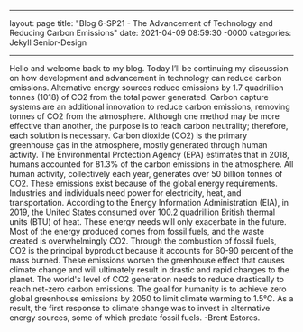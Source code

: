 ___

layout: page
title: "Blog 6-SP21 - The Advancement of Technology and Reducing Carbon Emissions"
date: 2021-04-09 08:59:30 -0000
categories: Jekyll Senior-Design

___

 Hello and welcome back to my blog. Today I’ll be continuing my discussion on how development and advancement in technology can reduce carbon emissions. Alternative energy sources reduce emissions by 1.7 quadrillion tonnes (1018) of CO2 from the total power generated. Carbon capture systems are an additional innovation to reduce carbon emissions, removing tonnes of CO2 from the atmosphere. Although one method may be more effective than another, the purpose is to reach carbon neutrality; therefore, each solution is necessary. 
 Carbon dioxide (CO2) is the primary greenhouse gas in the atmosphere, mostly generated through human activity. The Environmental Protection Agency (EPA) estimates that in 2018, humans accounted for 81.3% of the carbon emissions in the atmosphere. All human activity, collectively each year, generates over 50 billion tonnes of CO2. These emissions exist because of the global energy requirements. Industries and individuals need power for electricity, heat, and transportation. According to the Energy Information Administration (EIA), in 2019, the United States consumed over 100.2 quadrillion British thermal units (BTU) of heat. These energy needs will only exacerbate in the future.
 Most of the energy produced comes from fossil fuels, and the waste created is overwhelmingly CO2.  Through the combustion of fossil fuels, CO2 is the principal byproduct because it accounts for 60-90 percent of the mass burned. These emissions worsen the greenhouse effect that causes climate change and will ultimately result in drastic and rapid changes to the planet. The world's level of CO2 generation needs to reduce drastically to reach net-zero carbon emissions. The goal for humanity is to achieve zero global greenhouse emissions by 2050 to limit climate warming to 1.5℃. As a result, the first response to climate change was to invest in alternative energy sources, some of which predate fossil fuels. -Brent Estores.  
